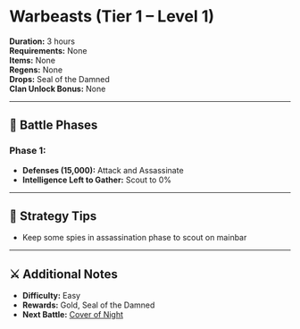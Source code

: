 # Warbeasts (Tier 1 – Level 1)

**Duration:** 3 hours  
**Requirements:** None  
**Items:** None  
**Regens:** None  
**Drops:** Seal of the Damned  
**Clan Unlock Bonus:** None  

---

## 🧪 Battle Phases

### Phase 1:
- **Defenses (15,000):** Attack and Assassinate 
- **Intelligence Left to Gather:** Scout to 0%

---

## 🧭 Strategy Tips
  
- Keep some spies in assassination phase to scout on mainbar

---

## ⚔️ Additional Notes

- **Difficulty:** Easy  
- **Rewards:** Gold, Seal of the Damned
- **Next Battle:** [Cover of Night](cover-of-night.md)
